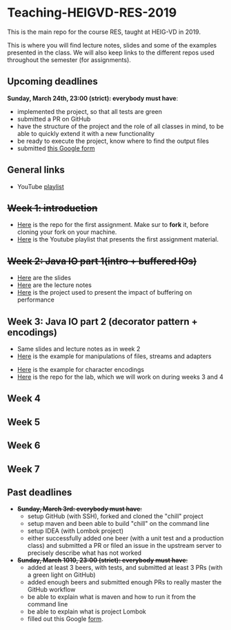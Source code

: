 # Teaching-HEIGVD-RES-2019
This is the main repo for the course RES, taught at HEIG-VD in 2019. 

This is where you will find lecture notes, slides and some of the examples presented in the class. We will also keep links to the different repos used throughout the semester (for assignments).

## Upcoming deadlines

**Sunday, March 24th, 23:00 (strict): everybody must have**:

- implemented the project, so that all tests are green
- submitted a PR on GitHub
- have the structure of the project and the role of all classes in mind, to be able to quickly extend it with a new functionality
- be ready to execute the project, know where to find the output files
- submitted [this Google form]()

## General links

- YouTube [playlist](https://www.youtube.com/playlist?list=PLfKkysTy70Qa1IYbV9Xndojc7L-T4keF-)



## ~~Week 1: introduction~~

* [Here](https://github.com/SoftEng-HEIGVD/Teaching-HEIGVD-RES-2019-Chill) is the repo for the first assignment. Make sur to **fork** it, before cloning your fork on your machine.
* [Here](https://www.youtube.com/playlist?list=PLfKkysTy70QaN-uez0K4UpSpVUbt8ETpk) is  the Youtube playlist that presents the first assignment material.

## ~~Week 2: Java IO part 1(intro + buffered IOs)~~

* [Here](https://github.com/arubinst/Teaching-HEIGVD-RES-2019/blob/master/slides/01-JavaIOs.pdf) are the slides
* [Here](https://github.com/arubinst/Teaching-HEIGVD-RES-2019/blob/master/lectures/01-Lecture1-JavaIOs.md) are the lecture notes
* [Here](https://github.com/arubinst/Teaching-HEIGVD-RES-2019/tree/master/examples/01-BufferedIOBenchmark/BufferedIOBenchmark) is the project used to present the impact of buffering on performance

## Week 3: Java IO part 2 (decorator pattern + encodings)

* Same slides and lecture notes as in week 2
* [Here](https://github.com/arubinst/Teaching-HEIGVD-RES-2019/tree/master/examples/02-FileIOExample/FileIOExample) is the example for manipulations of files, streams and adapters

- [Here](https://github.com/arubinst/Teaching-HEIGVD-RES-2019/tree/master/examples/03-CharacterIODemo/CharacterIODemo) is the example for character encodings
- [Here](https://github.com/arubinst/Teaching-HEIGVD-RES-2019-Labo-Java-IO) is the repo for the lab, which we will work on during weeks 3 and 4



## Week 4

## Week 5

## Week 6

## Week 7

## Past deadlines

- ~~**Sunday, March 3rd: everybody must have**:~~
  - setup GitHub (with SSH), forked and cloned the "chill" project
  - setup maven and been able to build "chill" on the command line
  - setup IDEA (with Lombok project)
  - either successfully added one beer (with a unit test and a production class) and submitted a PR or filed an issue in the upstream server to precisely describe what has not worked
- ~~**Sunday, March 1010, 23:00 (strict): everybody must have**:~~
  - added at least 3 beers, with tests, and submitted at least 3 PRs (with a green light on GitHub)
  - added enough beers and submitted enough PRs to really master the GitHub workflow
  - be able to explain what is maven and how to run it from the command line
  - be able to explain what is project Lombok
  - filled out this Google [form](https://goo.gl/forms/Ulmj9DWpV4hh8VqV2).

